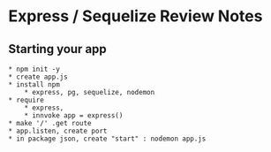 # Express / Sequelize Review Notes

## Starting your app
    * npm init -y
    * create app.js
    * install npm
        * express, pg, sequelize, nodemon
    * require 
        * express, 
        * innvoke app = express()
    * make '/' .get route
    * app.listen, create port
    * in package json, create "start" : nodemon app.js
    


## 